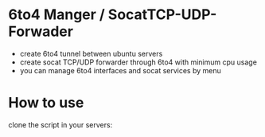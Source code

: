 # 6to4 Manger / SocatTCP-UDP-Forwader
- create 6to4 tunnel between ubuntu servers
- create socat TCP/UDP forwarder through 6to4 with minimum cpu usage
- you can manage 6to4 interfaces and socat services by menu
# How to use
clone the script in your servers:

